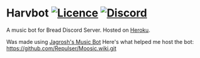 # Harvbot [![Licence](https://img.shields.io/badge/license-GPL--3.0-brightgreen.svg)](https://github.com/arcade-master/arcade/blob/master/LICENSE) [![Discord](https://discordapp.com/api/guilds/524047249408393216/widget.png)](https://discord.gg/BF3ua9q)
A music bot for Bread Discord Server. Hosted on [Heroku](heroku.com).



Was made using [Jagrosh's Music Bot](https://github.com/jagrosh/MusicBot)
Here's what helped me host the bot: https://github.com/Repulser/Moosic.wiki.git


